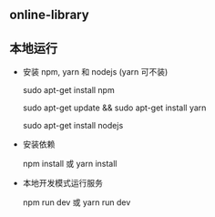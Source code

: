 ## online-library

## 本地运行

* 安装 npm, yarn 和 nodejs (yarn 可不装)

    sudo  apt-get install npm
    
    sudo apt-get update && sudo apt-get install yarn

    sudo  apt-get install nodejs
*  安装依赖
    
    npm install 或 yarn install
    
* 本地开发模式运行服务

    npm run dev 或 yarn run dev
